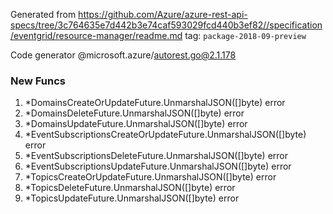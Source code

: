 Generated from https://github.com/Azure/azure-rest-api-specs/tree/3c764635e7d442b3e74caf593029fcd440b3ef82//specification/eventgrid/resource-manager/readme.md tag: `package-2018-09-preview`

Code generator @microsoft.azure/autorest.go@2.1.178


### New Funcs

1. *DomainsCreateOrUpdateFuture.UnmarshalJSON([]byte) error
1. *DomainsDeleteFuture.UnmarshalJSON([]byte) error
1. *DomainsUpdateFuture.UnmarshalJSON([]byte) error
1. *EventSubscriptionsCreateOrUpdateFuture.UnmarshalJSON([]byte) error
1. *EventSubscriptionsDeleteFuture.UnmarshalJSON([]byte) error
1. *EventSubscriptionsUpdateFuture.UnmarshalJSON([]byte) error
1. *TopicsCreateOrUpdateFuture.UnmarshalJSON([]byte) error
1. *TopicsDeleteFuture.UnmarshalJSON([]byte) error
1. *TopicsUpdateFuture.UnmarshalJSON([]byte) error
